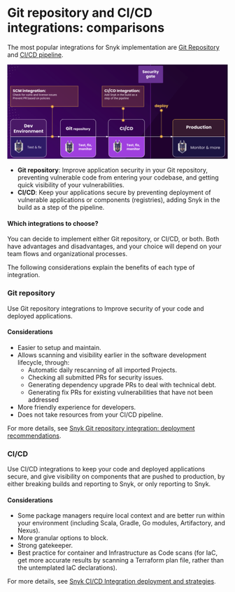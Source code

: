 # Git repository and CI/CD integrations: comparisons

The most popular integrations for Snyk implementation are [Git Repository](git-repository-scm-integrations/) and [CI/CD pipeline](ci-cd-integrations/).

![Snyk Integrations](../.gitbook/assets/scm-ci-cid.png)

* **Git repository**: Improve application security in your Git repository, preventing vulnerable code from entering your codebase, and getting quick visibility of your vulnerabilities.&#x20;
* **CI/CD**: Keep your applications secure by preventing deployment of vulnerable applications or components (registries), adding Snyk in the build as a step of the pipeline.

#### Which integrations to choose?

You can decide to implement either Git repository, or CI/CD, or both. Both have advantages and disadvantages, and your choice will depend on your team flows and organizational processes.

The following considerations explain the benefits of each type of integration.

### Git repository&#x20;

Use Git repository integrations to Improve security of your code and deployed applications.

#### Considerations&#x20;

* Easier to setup and maintain.
* Allows scanning and visibility earlier in the software development lifecycle, through:&#x20;
  * Automatic daily rescanning of all imported Projects.
  * Checking all submitted PRs for security issues.
  * Generating dependency upgrade PRs to deal with technical debt.
  * Generating fix PRs for existing vulnerabilities that have not been addressed
* More friendly experience for developers.
* Does not take resources from your CI/CD pipeline.

For more details, see [Snyk Git repository integration: deployment recommendations](git-repository-scm-integrations/snyk-scm-integration-good-practices.md).

### CI/CD&#x20;

Use CI/CD integrations to keep your code and deployed applications secure, and give visibility on components that are pushed to production, by either breaking builds and reporting to Snyk, or only reporting to Snyk.

#### Considerations

* Some package managers require local context and are better run within your environment (including Scala, Gradle, Go modules, Artifactory, and Nexus).
* More granular options to block.
* Strong gatekeeper.
* Best practice for container and Infrastructure as Code scans (for IaC, get more accurate results by scanning a Terraform plan file, rather than the untemplated IaC declarations).&#x20;

For more details, see [Snyk CI/CD Integration deployment and strategies](ci-cd-integrations/snyk-ci-cd-integration-deployment-and-strategies/).

